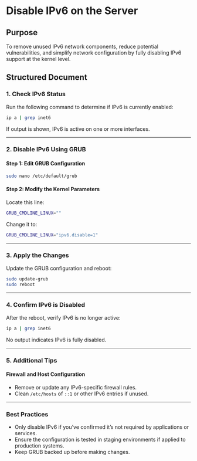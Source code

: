 # Disable IPv6 on the Server

## Purpose

To remove unused IPv6 network components, reduce potential vulnerabilities, and simplify network configuration by fully disabling IPv6 support at the kernel level.

## Structured Document

### 1. Check IPv6 Status

Run the following command to determine if IPv6 is currently enabled:

```bash
ip a | grep inet6
```

If output is shown, IPv6 is active on one or more interfaces.

---

### 2. Disable IPv6 Using GRUB

#### Step 1: Edit GRUB Configuration

```bash
sudo nano /etc/default/grub
```

#### Step 2: Modify the Kernel Parameters

Locate this line:

```bash
GRUB_CMDLINE_LINUX=""
```

Change it to:

```bash
GRUB_CMDLINE_LINUX="ipv6.disable=1"
```

---

### 3. Apply the Changes

Update the GRUB configuration and reboot:

```bash
sudo update-grub
sudo reboot
```

---

### 4. Confirm IPv6 is Disabled

After the reboot, verify IPv6 is no longer active:

```bash
ip a | grep inet6
```

No output indicates IPv6 is fully disabled.

---

### 5. Additional Tips

#### Firewall and Host Configuration

* Remove or update any IPv6-specific firewall rules.
* Clean `/etc/hosts` of `::1` or other IPv6 entries if unused.

---

### Best Practices

* Only disable IPv6 if you’ve confirmed it’s not required by applications or services.
* Ensure the configuration is tested in staging environments if applied to production systems.
* Keep GRUB backed up before making changes.
